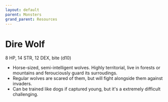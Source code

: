 ```yaml
---
layout: default
parent: Monsters
grand_parent: Resources
---
```


# Dire Wolf

8 HP, 14 STR, 12 DEX, bite (d10)

- Horse-sized, semi-intelligent wolves. Highly territorial, live in forests or mountains and ferouciously guard its surroudings.
- Regular wolves are scared of them, but will fight alongside them against invaders.
- Can be trained like dogs if captured young, but it's a extremely difficult challenging.
